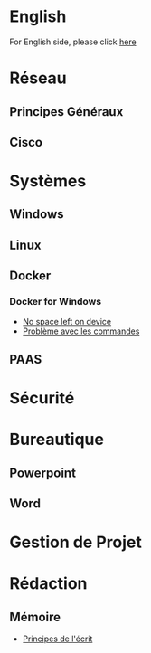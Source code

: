 <!-- TITLE: Accueil -->
<!-- SUBTITLE: Page d'accueil pour les articles en français -->
# English
 For English side, please click   [here](http://wiki.maximegy.ovh/english/home)
# Réseau
## Principes Généraux

## Cisco



# Systèmes
## Windows


## Linux


## Docker
### Docker for Windows
* [No space left on device](http://wiki.maximegy.ovh/french/docker/docker_for_windows/no_space_left_on_device)
* [Problème avec les commandes](http://wiki.maximegy.ovh/french/docker/docker_for_windows/path_problem)



## PAAS


# Sécurité




# Bureautique
## Powerpoint

## Word



# Gestion de Projet



# Rédaction
## Mémoire
* [Principes de l'écrit](http://wiki.maximegy.ovh/french/redaction/memoire/principes-de-lecrit)
